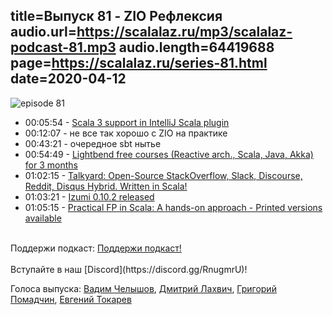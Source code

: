 title=Выпуск 81 - ZIO Рефлексия
audio.url=https://scalalaz.ru/mp3/scalalaz-podcast-81.mp3
audio.length=64419688
page=https://scalalaz.ru/series-81.html
date=2020-04-12
----
![episode 81](https://scalalaz.ru/img/episode81.jpg)


* 00:05:54 - [Scala 3 support in IntelliJ Scala plugin](https://blog.jetbrains.com/scala/2020/03/17/scala-3-support-in-intellij-scala-plugin/)
* 00:12:07 - не все так хорошо с ZIO на практике
* 00:43:21 - очередное sbt нытье 
* 00:54:49 - [Lightbend free courses (Reactive arch., Scala, Java, Akka) for 3 months](https://www.lightbend.com/learn-reactive-akka-and-scala-with-free-online-training-from-lightbend?utm_source=social&utm_medium=twitter-post&utm_campaign=PL-20XX-Lightbend-Academy-Free-Subscription&utm_term=&utm_content=none)
* 01:02:15 - [Talkyard: Open-Source StackOverflow, Slack, Discourse, Reddit, Disqus Hybrid. Written in Scala!](https://www.reddit.com/r/scala/comments/fq0pt2/talkyard_opensource_stackoverflow_slack_discourse/)
* 01:03:21 - [Izumi 0.10.2 released](https://github.com/7mind/izumi/releases/tag/0.10.2)
* 01:05:15 - [Practical FP in Scala: A hands-on approach - Printed versions available](https://www.reddit.com/r/scala/comments/for38n/practical_fp_in_scala_a_handson_approach_printed/)

<br/>
Поддержи подкаст:
<a href="https://www.patreon.com/bePatron?u=8074802" data-patreon-widget-type="become-patron-button">Поддержи подкаст!</a><script async src="https://c6.patreon.com/becomePatronButton.bundle.js"></script>
<br/>

<br/>
Вступайте в наш [Discord](https://discord.gg/RnugmrU)!
<br/>

Голоса выпуска:
[Вадим Челышов](http://github.com/dos65),
[Дмитрий Лахвич](https://github.com/ReiReiRei),
[Григорий Помадчин](https://github.com/pomadchin),
[Евгений Токарев](https://twitter.com/strobegen)
